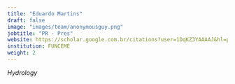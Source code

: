 ```yaml
---
title: "Eduardo Martins"
draft: false
image: "images/team/anonymousguy.png"
jobtitle: "PR - Pres"
website: https://scholar.google.com.br/citations?user=1DqKZ3YAAAAJ&hl=pt-BR
institution: FUNCEME
weight: 2
---
```

_Hydrology_